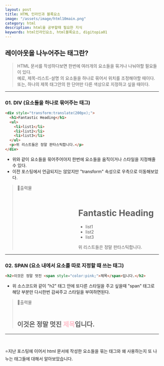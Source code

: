 ```yaml
---
layout: post
title: HTML 인라인과 블록요소
image: "/assets/image/html10main.png"
category: html
description: html을 공부할때 필요한 지식
keywords: html인라인요소, html블록요소, digitopia01
---
```


<h2 class="posth2"> 레이아웃을 나누어주는 태그란? </h2>

> HTML 문서를 작성하다보면 한번에 여러개의 요소들을 묶거나 나눠야할 필요들이 있다.<br>
> 예로, 제목-리스트-설명 의 요소들을 하나로 묶어서 위치를 조정해야할 때이다.<br>
> 또는, 하나의 제목 태그안의 한 단어만 다른 색상으로 지정하고 싶을 때이다.

<hr>

<h3 class="post__h3__style">
<span class="post__htag__numbering">01.</span> DIV (요소들을 하나로 묶어주는 태그)
</h3>

```html
<div style="transform:translate(200px);">
  <h1>Fantastic Heading</h1>
  <ul>
    <li>list1</li>
    <li>list2</li>
    <li>list3</li>
  </ul>
  <p>위 리스트들은 정말 판타스틱합니다.</p>
</div>
```

- 위와 같이 요소들을 묶어주어야지 한번에 요소들을 움직이거나 스타일을 지정해줄 수 있다.
- 이전 포스팅에서 언급되지는 않았지만 "transform" 속성으로 우측으로 이동해보았다.

> &#128205;출력물
> <br><br>
>
> <div style="transform:translate(200px);">
> <h1>Fantastic Heading</h1>
>  <ul>
>   <li>list1</li>
>   <li>list2</li>
>  <li>list3</li>
> </ul>
> <p>위 리스트들은 정말 판타스틱합니다.</p>
> </div>

<hr>

<h3 class="post__h3__style">
<span class="post__htag__numbering">02.</span> SPAN (요소 내에서 요소를 따로 지정할 때 쓰는 태그)
</h3>

```html
<h2>이것은 정말 멋진 <span style="color:pink;">제목</span>입니다.</h2>
```

- 위 소스코드와 같이 "h2" 태그 안에 또다른 스타일을 주고 싶을때 "span" 태그로 해당 부분만 다시한번 감싸주고 스타일을 부여하면된다.

> &#128205;출력물
> <br><br>
>
> <h2>이것은 정말 멋진 <span style="color:pink;">제목</span>입니다.</h2>

<hr>

<!-- <h3 class="post__h3__style">
<span class="post__htag__numbering">Tips.</span>
</h3>

<hr> -->

<br>

⭐️지난 포스팅에 이어서 html 문서에 작성한 요소들을 묶는 태그와 왜 사용하는지 또 나누는 태그들에 대해서 알아보았습니다.
